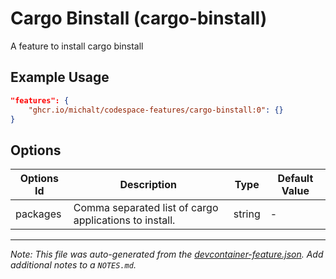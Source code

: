 
# Cargo Binstall (cargo-binstall)

A feature to install cargo binstall

## Example Usage

```json
"features": {
    "ghcr.io/michalt/codespace-features/cargo-binstall:0": {}
}
```

## Options

| Options Id | Description | Type | Default Value |
|-----|-----|-----|-----|
| packages | Comma separated list of cargo applications to install. | string | - |



---

_Note: This file was auto-generated from the [devcontainer-feature.json](https://github.com/michalt/codespace-features/blob/main/src/cargo-binstall/devcontainer-feature.json).  Add additional notes to a `NOTES.md`._
